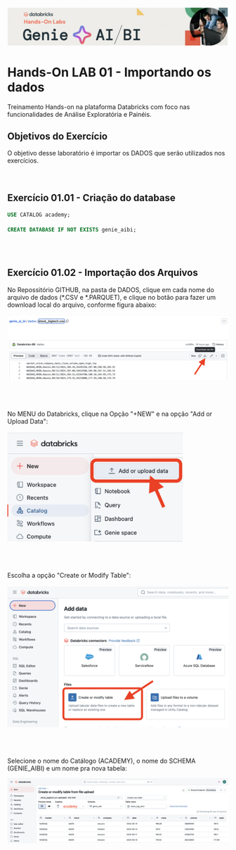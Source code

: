 <img src="https://raw.githubusercontent.com/Databricks-BR/genie_ai_bi/main/images/header_genie.png">

# Hands-On LAB 01 - Importando os dados

Treinamento Hands-on na plataforma Databricks com foco nas funcionalidades de Análise Exploratória e Painéis.


## Objetivos do Exercício

O objetivo desse laboratório é importar os DADOS que serão utilizados nos exercícios.
</br></br></br>

## Exercício 01.01 - Criação do database

``` sql
USE CATALOG academy;

CREATE DATABASE IF NOT EXISTS genie_aibi;

```
</br></br>

## Exercício 01.02 - Importação dos Arquivos

No Repossitório GITHUB, na pasta de DADOS, clique em cada nome do arquivo de dados (*.CSV e *.PARQUET), e clique no botão para fazer um download local do arquivo, conforme figura abaixo:
</br></br>
<img src="https://raw.githubusercontent.com/Databricks-BR/genie_ai_bi/main/images/lab1_01.png">

</br></br></br>
No MENU do Databricks, clique na Opção "+NEW" e na opção  "Add or Upload Data":
</br></br>
<img src="https://raw.githubusercontent.com/Databricks-BR/genie_ai_bi/main/images/lab1_02.png" width="400px">

</br></br></br>
Escolha a opção "Create or Modify Table":
</br></br>
<img src="https://raw.githubusercontent.com/Databricks-BR/genie_ai_bi/main/images/lab1_03.png" width="700px">

</br></br></br>
Selecione o nome do Catálogo  (ACADEMY), o nome do SCHEMA (GENIE_AIBI) e um nome pra nova tabela:

<img src="https://raw.githubusercontent.com/Databricks-BR/genie_ai_bi/main/images/lab1_04.png">
</br></br>
</br></br></br>




